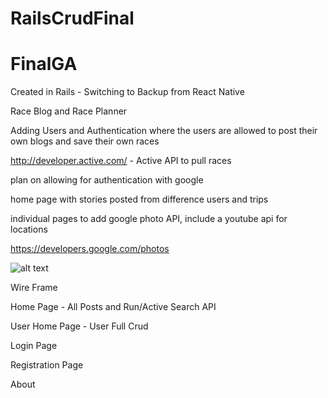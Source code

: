 # RailsCrudFinal

# FinalGA


Created in Rails -  Switching  to Backup from React Native

Race Blog and Race Planner

Adding Users and Authentication where the users are allowed to post their own blogs and save their own races

http://developer.active.com/ - Active API to pull races

plan on allowing for authentication with google

home page with stories posted from difference users and trips

individual pages to add google photo API, include a youtube api for locations

https://developers.google.com/photos 




![alt text](https://healthtoday.com/wp-content/uploads/2014/09/hiking-trails-us.jpg)


Wire Frame

Home Page  - All Posts and Run/Active Search API


User Home Page - User Full Crud


Login Page


Registration Page


About